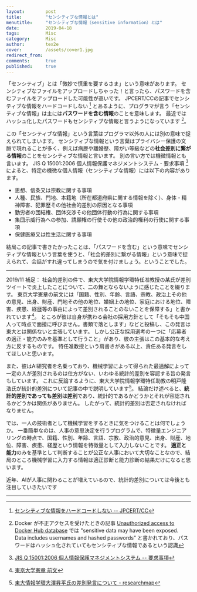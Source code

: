 ```yaml
---
layout:        post
title:         "センシティブな情報とは"
menutitle:     "センシティブな情報（sensitive information）とは"
date:          2019-04-18
tags:          Misc
category:      Misc
author:        tex2e
cover:         /assets/cover1.jpg
redirect_from:
comments:      true
published:     true
---
```


「センシティブ」とは「微妙で慎重を要するさま」という意味があります。
センシティブなファイルをアップロードしちゃった！と言ったら、パスワードを含むファイルをアップロードした可能性が高いです。
JPCERT/CCの記事でセンシティブな情報をハードコードしない [^1] とあるように、プログラマが言う「センシティブな情報」は主には**パスワードを含む情報**のことを意味します。
最近ではハッシュ化したパスワードもセンシティブな情報と言うようになっています [^docker-hub-user-notification]。

この「センシティブな情報」という言葉はプログラマ以外の人には別の意味で捉えられてしまいます。
センシティブな情報という言葉はプライバシー保護の文脈で現れることが多く、例えば病歴や離婚歴、障がい等級などの**社会差別に繋がる情報**のことをセンシティブな情報と言います。
別の言い方では機微情報とも言います。
JIS Q 15001:2006 個人情報保護マネジメントシステム - 要求事項 [^2] によると、特定の機微な個人情報（センシティブな情報）には以下の内容があります。

- 思想、信条又は宗教に関する事項
- 人種、民族、門地、本籍地（所在都道府県に関する情報を除く）、身体・精神障害、犯罪歴その他社会的差別の原因となる事項
- 勤労者の団結権、団体交渉その他団体行動の行為に関する事項
- 集団示威行為への参加、請願権の行使その他の政治的権利の行使に関する事項
- 保健医療又は性生活に関する事項

結局この記事で書きたかったことは、「パスワードを含む」という意味でセンシティブな情報という言葉を使うと、「社会的差別に繋がる情報」という意味で捉えられて、会話がすれ違ってしまうので気を付けましょう。ということでした。

[^1]: [センシティブな情報をハードコードしない -- JPCERT/CC](https://www.jpcert.or.jp/java-rules/msc03-j.html)
[^2]: [JIS Q 15001:2006 個人情報保護マネジメントシステム -- 要求事項](https://kikakurui.com/q/Q15001-2006-01.html)
[^docker-hub-user-notification]: Docker が不正アクセスを受けたときの記事 [Unauthorized access to Docker Hub database](https://success.docker.com/article/docker-hub-user-notification) では "sensitive data may have been exposed. Data includes usernames and hashed passwords" と書かれており、パスワードはハッシュ化されていてもセンシティブな情報であるという認識

---

2019/11 補足：
社会的差別の件で、東大大学院情報学環特任准教授の某氏が差別ツイートで炎上したことについて、二の舞とならないように感じたことを綴ります。
東京大学憲章の前文には「国籍、性別、年齢、言語、宗教、政治上その他の意見、出身、財産、門地その他の地位、婚姻上の地位、家庭における地位、障害、疾患、経歴等の事由によって差別されることのないことを保障する」と書かれています[^appendixA-1]。
ところが彼は自身が携わる会社の採用方針として「そもそも中国人って時点で面接に呼びません。書類で落とします」などと投稿し、この発言は東大とは関係ないと主張しています。
しかし公正な採用選考の一つに「応募者の適正・能力のみを基準として行うこと」があり、彼の主張はこの基本的な考え方に反するものです。
特任准教授という肩書きがある以上、責任ある発言をしてほしいと思います。

また、彼はAI研究者を名乗っており、機械学習によって得られた最適解によって一定の人が差別されるのは仕方がない、いわゆる統計的差別を容認する旨の発言もしています。
これに反論するように、東大大学院情報学環特任助教の明戸隆浩氏が統計的差別について記事の中で説明しています[^appendixA-2]。
結論だけ述べると、**統計的差別であっても差別は差別**であり、統計的であるかどうかとそれが容認されるかどうかは関係がありません。
したがって、統計的差別は否定されなければなりません。

では、一人の技術者として機械学習をするときに気をつけることは何でしょうか。
一番簡単なのは、人事の意思決定を行うプログラムで、特徴量エンジニアリングの時点で、国籍、性別、年齢、言語、宗教、政治的意見、出身、財産、地位、障害、疾患、経歴という情報を特徴量として入力しないことです。
**適正と能力**のみを基準として判断することが公正な人事において大切なことなので、結局のところ機械学習に入力する情報は適正診断と能力診断の結果だけになると思います。

近年、AIが人事に関わることが増えているので、統計的差別については今後とも注目していきたいです

[^appendixA-1]: [東京大学憲章 前文](https://www.u-tokyo.ac.jp/ja/about/overview/b04_00.html)
[^appendixA-2]: [東大情報学環大澤昇平氏の差別発言について - researchmap](https://researchmap.jp/jo34y74lc-1820559/#_1820559)

---
